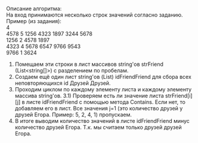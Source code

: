 Описание алгоритма:</br>
На вход принимаются несколько строк значений согласно заданию. Пример (из задания):</br>
4</br>
4578 5 1256 4323 1897 3244 5678</br>
1256 2 4578 1897</br>
4323 4 5678 6547 9766 9543</br>
9766 1 3624

1) Помещаем эти строки в лист массивов string'ов strFriend (List<string[]>) с разделением по пробелам.
2) Создаем ещё один лист string'ов (List<string>) idFriendFriend для сбора всех неповторяющихся id Друзей Друзей.
3) Проходим циклом по каждому элементу листа и каждому элементу массива string'ов.
    3.1) Проверяем есть ли значение листа strFriend[i][j] в листе idFriendFriend с помощью метода Contains. Если нет, то добавляем его в            лист. Все значения j=1 (это количество друзей у друзей Егора. Пример: 5, 2, 4, 1) пропускаем.
4) В итоге выводим количество значений в листе idFriendFriend минус количество друзей Егора. Т.к. мы считаем только друзей друзей Егора.
